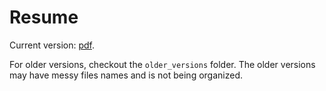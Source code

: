 # Resume

Current version: [pdf](/professional/resume.pdf).

For older versions, checkout the `older_versions` folder. The older versions may have messy files names and is not being organized. 
